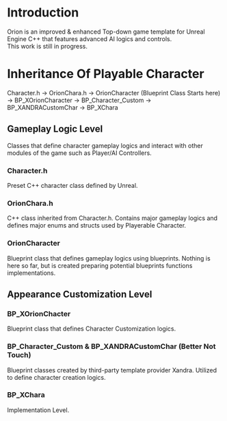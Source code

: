 # Introduction
Orion is an improved & enhanced Top-down game template for Unreal Engine C++ that features advanced AI logics and controls.\
This work is still in progress.

# Inheritance Of Playable Character
Character.h -> OrionChara.h -> OrionCharacter (Blueprint Class Starts here) -> BP_XOrionCharacter -> BP_Character_Custom -> BP_XANDRACustomChar -> BP_XChara

## Gameplay Logic Level
Classes that define character gameplay logics and interact with other modules of the game such as Player/AI Controllers.

### Character.h
Preset C++ character class defined by Unreal.

### OrionChara.h
C++ class inherited from Character.h. Contains major gameplay logics and defines major enums and structs used by Playerable Character.

### OrionCharacter
Blueprint class that defines gameplay logics using blueprints. Nothing is here so far, but is created preparing potential blueprints functions implementations.

## Appearance Customization Level

### BP_XOrionChacter
Blueprint class that defines Character Customization logics.

### BP_Character_Custom & BP_XANDRACustomChar (Better Not Touch)
Blueprint classes created by third-party template provider Xandra. Utilized to define character creation logics.

### BP_XChara
Implementation Level.